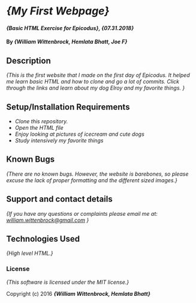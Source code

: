 # _{My First Webpage}_

#### _{Basic HTML Exercise for Epicodus}, {07.31.2018}_

#### By _**{William Wittenbrock, Hemlata Bhatt, Joe F}**_

## Description

_{This is the first website that I made on the first day of Epicodus. It helped me learn basic HTML and how to clone and go a lot of commits. Click through the links and learn about my dog Elroy and my favorite things. }_

## Setup/Installation Requirements

* _Clone this repository._
* _Open the HTML file_
* _Enjoy looking at pictures of icecream and cute dogs_
* _Study intensively my favorite things_

## Known Bugs

_{There are no known bugs. However, the website is barebones, so please excuse the lack of proper formatting and the different sized images.}_

## Support and contact details

_{If you have any questions or complaints please email me at: william.wittenbrock@gmail.com }_

## Technologies Used

_{High level HTML.}_

### License

*{This software is licensed under the MIT license.}*

Copyright (c) 2016 **_{William Wittenbrock, Hemlata Bhatt}_**
